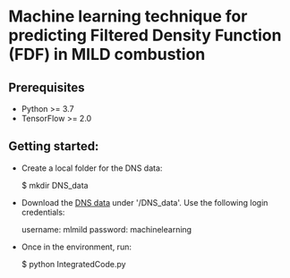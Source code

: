 # Machine learning technique for predicting Filtered Density Function (FDF) in MILD combustion
## Prerequisites
* Python >= 3.7
* TensorFlow >= 2.0

## Getting started:

  * Create a local folder for the DNS data:
  
    $ mkdir DNS_data
  
  * Download the [DNS data](http://www2.eng.cam.ac.uk/~zc252/fileShare/) under '/DNS_data'. Use the following login credentials:
  
    username: mlmild
    password: machinelearning
  
  * Once in the environment, run:
  
    $ python IntegratedCode.py
    
    

